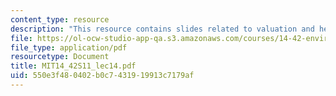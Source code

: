 ```yaml
---
content_type: resource
description: "This resource contains slides related to valuation and hedonics.\r\n"
file: https://ol-ocw-studio-app-qa.s3.amazonaws.com/courses/14-42-environmental-policy-and-economics-spring-2011/550e3f480402b0c7431919913c7179af_MIT14_42S11_lec14.pdf
file_type: application/pdf
resourcetype: Document
title: MIT14_42S11_lec14.pdf
uid: 550e3f48-0402-b0c7-4319-19913c7179af
---
```

